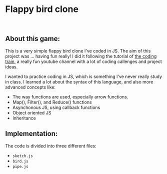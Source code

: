 # Flappy bird clone
<br>

## About this game: 

This is a very simple flappy bird clone I've coded in JS. The aim of this project was ... having fun really! I did it following the tutorial of [the coding train](https://www.youtube.com/user/shiffman), a really fun youtube channel with a lot of coding callenges and project ideas.

I wanted to practice coding in JS, which is something I've never really study in class. I learned a lot about the syntax of this language, and also more advanced concepts like:
- The way functions are used, especially arrow functions.
- Map(), Filter(), and Reduce() functions
- Asynchonous JS, using callback functions
- Object oriented JS
- Inheritance

## Implementation:

The code is divided into three different files:
- `sketch.js`
- `bird.js`
- `pipe.js`